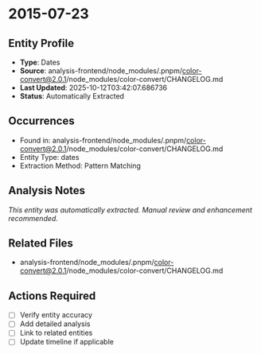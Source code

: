 # 2015-07-23

## Entity Profile
- **Type**: Dates
- **Source**: analysis-frontend/node_modules/.pnpm/color-convert@2.0.1/node_modules/color-convert/CHANGELOG.md
- **Last Updated**: 2025-10-12T03:42:07.686736
- **Status**: Automatically Extracted

## Occurrences
- Found in: analysis-frontend/node_modules/.pnpm/color-convert@2.0.1/node_modules/color-convert/CHANGELOG.md
- Entity Type: dates
- Extraction Method: Pattern Matching

## Analysis Notes
*This entity was automatically extracted. Manual review and enhancement recommended.*

## Related Files
- analysis-frontend/node_modules/.pnpm/color-convert@2.0.1/node_modules/color-convert/CHANGELOG.md

## Actions Required
- [ ] Verify entity accuracy
- [ ] Add detailed analysis
- [ ] Link to related entities
- [ ] Update timeline if applicable
